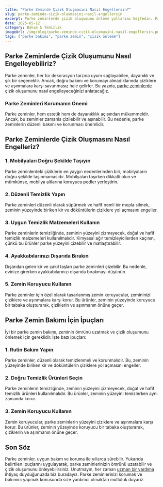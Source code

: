 ```yaml
---
title: "Parke Zeminde Çizik Oluşmasını Nasıl Engellersin?"
slug: parke-zeminde-cizik-olusmasini-nasil-engellersin
excerpt: Parke zeminlerde çizik oluşumunu önleme yollarını keşfedin. Parke bakım ve temizliği hakkında bilmeniz gereken her şey bu yazıda!
date: 2025-05-12
category: Bakım & Temizlik
imageUrl: /img/blog/parke-zeminde-cizik-olusmasini-nasil-engellersin.png
tags: ["parke bakımı", "parke zemin", "çizik önleme"]
---
```


<h2>Parke Zeminlerde Çizik Oluşumunu Nasıl Engelleyebiliriz?</h2>

<p>Parke zeminler, her tür dekorasyon tarzına uyum sağlayabilen, dayanıklı ve şık bir seçenektir. Ancak, doğru bakımı ve korumayı almadıklarında çiziklere ve aşınmalara karşı savunmasız hale gelirler. Bu yazıda, <a href="https://parkeshop.com">parke zeminlerde</a> çizik oluşumunu nasıl engelleyeceğinizi anlatacağız.</p>

<h3>Parke Zeminleri Korumanın Önemi</h3>

<p>Parke zeminler, hem estetik hem de dayanıklılık açısından mükemmeldir. Ancak, bu zeminler zamanla çizilebilir ve aşınabilir. Bu nedenle, parke zeminlerin düzenli bakımı ve korunması önemlidir.</p>

<h2>Parke Zeminlerde Çizik Oluşmasını Nasıl Engelleriz?</h2>

<h3>1. Mobilyaları Doğru Şekilde Taşıyın</h3>

<p>Parke zeminlerdeki çiziklerin en yaygın nedenlerinden biri, mobilyaların doğru şekilde taşınmamasıdır. Mobilyaları taşırken dikkatli olun ve mümkünse, mobilya altlarına koruyucu pedler yerleştirin.</p>

<h3>2. Düzenli Temizlik Yapın</h3>

<p>Parke zeminleri düzenli olarak süpürmek ve hafif nemli bir mopla silmek, zeminin yüzeyinde biriken kir ve döküntülerin çiziklere yol açmasını engeller.</p>

<h3>3. Uygun Temizlik Malzemeleri Kullanın</h3>

<p>Parke zeminlerin temizliğinde, zeminin yüzeyini çizmeyecek, doğal ve hafif temizlik malzemeleri kullanılmalıdır. Kimyasal ağır temizleyicilerden kaçının, çünkü bu ürünler parke yüzeyini çizebilir ve matlaştırabilir.</p>

<h3>4. Ayakkabılarınızı Dışarıda Bırakın</h3>

<p>Dışarıdan gelen kir ve çakıl taşları parke zeminleri çizebilir. Bu nedenle, evinize girerken ayakkabılarınızı dışarıda bırakmayı düşünün.</p>

<h3>5. Zemin Koruyucu Kullanın</h3>

<p>Parke zeminler için özel olarak tasarlanmış zemin koruyucular, zemininizi çiziklere ve aşınmalara karşı korur. Bu ürünler, zeminin yüzeyinde koruyucu bir tabaka oluşturarak, çiziklerin ve aşınmanın önüne geçer.</p>

<h2>Parke Zemin Bakımı İçin İpuçları</h2>

<p>İyi bir parke zemin bakımı, zeminin ömrünü uzatmak ve çizik oluşumunu önlemek için gereklidir. İşte bazı ipuçları:</p>

<h3>1. Rutin Bakım Yapın</h3>

<p>Parke zeminler, düzenli olarak temizlenmeli ve korunmalıdır. Bu, zeminin yüzeyinde biriken kir ve döküntülerin çiziklere yol açmasını engeller.</p>

<h3>2. Doğru Temizlik Ürünleri Seçin</h3>

<p>Parke zeminlerin temizliğinde, zeminin yüzeyini çizmeyecek, doğal ve hafif temizlik ürünleri kullanılmalıdır. Bu ürünler, zeminin yüzeyini temizlerken aynı zamanda korur.</p>

<h3>3. Zemin Koruyucu Kullanın</h3>

<p>Zemin koruyucular, parke zeminlerin yüzeyini çiziklere ve aşınmalara karşı korur. Bu ürünler, zeminin yüzeyinde koruyucu bir tabaka oluşturarak, çiziklerin ve aşınmanın önüne geçer.</p>

<h2>Son Söz</h2>

<p>Parke zeminler, uygun bakım ve koruma ile yıllarca sürebilir. Yukarıda belirtilen ipuçlarını uygulayarak, parke zeminlerinizin ömrünü uzatabilir ve çizik oluşumunu önleyebilirsiniz. Unutmayın, her zaman <a href="https://parkeshop.com/contact">uzman bir yardıma</a> ihtiyaç duyduğunuzda biz buradayız. Parke zeminlerinizi korumak ve bakımını yapmak konusunda size yardımcı olmaktan mutluluk duyarız.</p>